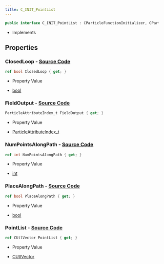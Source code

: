 ```yaml
---
title: C_INIT_PointList
---
```


```csharp
public interface C_INIT_PointList : CParticleFunctionInitializer, CParticleFunction, ISchemaClass<CParticleFunction>, ISchemaClass<CParticleFunctionInitializer>, ISchemaClass<C_INIT_PointList>, ISchemaField, ISchemaClass, INativeHandle
```

- Implements

## Properties

### **ClosedLoop** - [Source Code](https://github.com/swiftly-solution/swiftlys2/blob/main/managed/src/SwiftlyS2.Generated/Schemas/Interfaces/C_INIT_PointList.cs#L23)

```csharp
ref bool ClosedLoop { get; }
```

- Property Value

- [bool](https://learn.microsoft.com/dotnet/api/system.boolean)

### **FieldOutput** - [Source Code](https://github.com/swiftly-solution/swiftlys2/blob/main/managed/src/SwiftlyS2.Generated/Schemas/Interfaces/C_INIT_PointList.cs#L16)

```csharp
ParticleAttributeIndex_t FieldOutput { get; }
```

- Property Value

- [ParticleAttributeIndex_t](/docs/api/shared/schemadefinitions/particleattributeindex_t)

### **NumPointsAlongPath** - [Source Code](https://github.com/swiftly-solution/swiftlys2/blob/main/managed/src/SwiftlyS2.Generated/Schemas/Interfaces/C_INIT_PointList.cs#L25)

```csharp
ref int NumPointsAlongPath { get; }
```

- Property Value

- [int](https://learn.microsoft.com/dotnet/api/system.int32)

### **PlaceAlongPath** - [Source Code](https://github.com/swiftly-solution/swiftlys2/blob/main/managed/src/SwiftlyS2.Generated/Schemas/Interfaces/C_INIT_PointList.cs#L21)

```csharp
ref bool PlaceAlongPath { get; }
```

- Property Value

- [bool](https://learn.microsoft.com/dotnet/api/system.boolean)

### **PointList** - [Source Code](https://github.com/swiftly-solution/swiftlys2/blob/main/managed/src/SwiftlyS2.Generated/Schemas/Interfaces/C_INIT_PointList.cs#L19)

```csharp
ref CUtlVector PointList { get; }
```

- Property Value

- [CUtlVector](/docs/api/)

